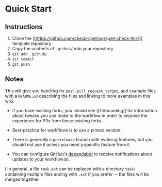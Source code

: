 # Quick Start

## Instructions

1. Clone the [[https://github.com/check-spelling/spell-check-this/]] template repository
2. Copy the contents of `.github/` into your repository
3. `git add .github/`
4. `git commit`
5. `git push`

## Notes

This will give you handling for `push`, `pull_request_target`, and example files with a `README.md` describing the files and linking to more examples in this wiki.

- If you have existing forks, you should see [[Onboarding]] for information about tweaks you can make to the workflow in order to improve the experience for PRs from those existing forks.

- Best-practice for workflows is to use a pinned version.

- There is generally a `prerelease` branch with evolving features,
  but you should not use it unless you need a specific feature from it.

- You can configure GitHub's
  [dependabot](https://docs.github.com/en/github/administering-a-repository/keeping-your-dependencies-updated-automatically)
  to receive notifications about updates to your workflow(s).

ℹ️ In general, a file `task.ext` can be replaced with a directory `task/`
containing multiple files ending with `.ext` if you prefer --
the files will be merged together.
